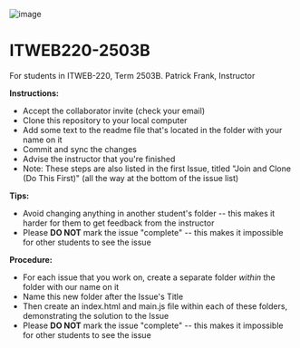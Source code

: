 ![image](https://github.com/PatrickFrankAIU/GradeManagerProject/assets/134087916/b5d814bf-e38f-456f-8f9c-cb5a98fb52fa)

# ITWEB220-2503B
For students in ITWEB-220, Term 2503B. 
Patrick Frank, Instructor

**Instructions:** 
- Accept the collaborator invite (check your email) 
- Clone this repository to your local computer
- Add some text to the readme file that's located in the folder with your name on it
- Commit and sync the changes
- Advise the instructor that you're finished
- Note: These steps are also listed in the first Issue, titled "Join and Clone (Do This First)" (all the way at the bottom of the issue list)

**Tips:**
- Avoid changing anything in another student's folder -- this makes it harder for them to get feedback from the instructor
- Please **DO NOT** mark the issue "complete" -- this makes it impossible for other students to see the issue

**Procedure:**
- For each issue that you work on, create a separate folder *within* the folder with our name on it 
- Name this new folder after the Issue's Title 
- Then create an index.html and main.js file within each of these folders, demonstrating the solution to the Issue 
- Please **DO NOT** mark the issue "complete" -- this makes it impossible for other students to see the issue 
